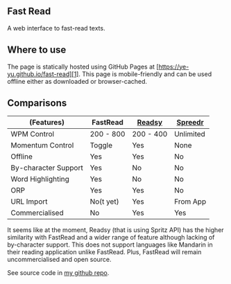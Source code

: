 Fast Read
---
A web interface to fast-read texts.

## Where to use
The page is statically hosted using GitHub Pages at [https://ye-yu.github.io/fast-read][1]. This page is mobile-friendly and can be used offline either as downloaded or browser-cached.

## Comparisons
| (Features) | FastRead | [Readsy][3] | [Spreedr][2] |
|--------|---------|---|---|
| WPM Control | 200 - 800 | 200 - 400 | Unlimited  |
| Momentum Control | Toggle | Yes | None |
| Offline | Yes | Yes | No |
| By-character Support | Yes | No | No |
| Word Highlighting | Yes | No | No |
| ORP | Yes | Yes | No |
| URL Import | No(t yet) | Yes | From App |
| Commercialised | No | Yes | Yes |

It seems like at the moment, Readsy (that is using Spritz API) has the higher similarity with FastRead and a wider range of feature although lacking of by-character support.
This does not support languages like Mandarin in their reading application unlike FastRead.
Plus, FastRead will remain uncommercialised and open source.

See source code in [my github repo](https://github.com/ye-yu/fast-read).

[1]: https://ye-yu.github.io/fast-read
[2]: https://www.spreeder.com/app.php
[3]: http://www.readsy.co/

